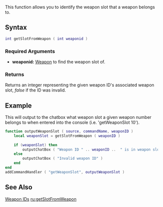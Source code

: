 This function allows you to identify the weapon slot that a weapon belongs to.

Syntax
------

``` lua
int getSlotFromWeapon ( int weaponid )
```

### Required Arguments

-   **weaponid:** [Weapon](/docs/weapon.md "wikilink") to find the weapon slot of.

### Returns

Returns an integer representing the given weapon ID's associated weapon slot, *false* if the ID was invalid.

Example
-------

This will output to the chatbox what weapon slot a given weapon number belongs to when entered into the console (i.e. 'getWeaponSlot 10').

``` lua
function outputWeaponSlot ( source, commandName, weaponID )
    local weaponSlot = getSlotFromWeapon ( weaponID )
    
    if (weaponSlot) then
        outputChatBox ( "Weapon ID " .. weaponID ..  " is in weapon slot " .. weaponSlot)
    else
        outputChatBox ( "Invalid weapon ID" )
    end
end
addCommandHandler ( "getWeaponSlot", outputWeaponSlot )
```

See Also
--------

[Weapon IDs](/docs/weapons.md "wikilink") [ru:getSlotFromWeapon](/ru:getSlotFromWeapon.md "wikilink")
